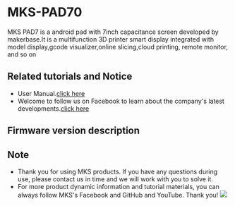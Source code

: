 # MKS-PAD70
MKS PAD7 is a android pad with 7inch capacitance screen developed by makerbase.It is a multifunction 3D printer smart display integrated with model display,gcode visualizer,online slicing,cloud printing, remote monitor, and so on

## Related tutorials and Notice
- User Manual.[click here](https://github.com/makerbase-mks/MKS-PAD70/wiki/MKS-PAD70-User-Manual)
- Welcome to follow us on Facebook to learn about the company's latest developments.[click here](https://www.facebook.com/Makerbase.mks/)

## Firmware version description


## Note
- Thank you for using MKS products. If you have any questions during use, please contact us in time and we will work with you to solve it.
- For more product dynamic information and tutorial materials, you can always follow MKS's Facebook and GitHub and YouTube. Thank you!
![](https://github.com/makerbase-mks/MKS-Robin-Nano/blob/master/hardware/Image/MKS_FGA.png)
